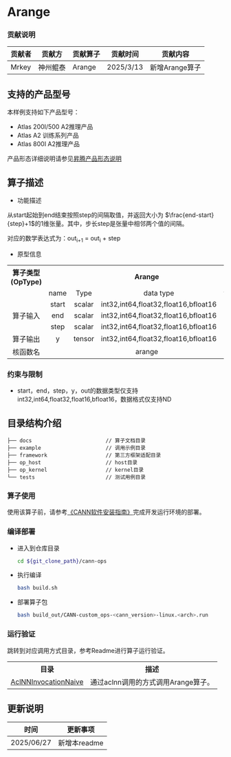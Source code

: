 # Arange
### 贡献说明
| 贡献者   | 贡献方  | 贡献算子   | 贡献时间      | 贡献内容       |
|-------|------|--------|-----------|------------|
| Mrkey | 神州鲲泰 | Arange | 2025/3/13 | 新增Arange算子 |


## 支持的产品型号
本样例支持如下产品型号：
- Atlas 200I/500 A2推理产品
- Atlas A2 训练系列产品
- Atlas 800I A2推理产品

产品形态详细说明请参见[昇腾产品形态说明](http://www.hiascend.com/document/redirect/CannCommunityProductForm)

## 算子描述

- 功能描述

从start起始到end结束按照step的间隔取值，并返回大小为 $\frac{end-start}{step}+1$的1维张量。其中，步长step是张量中相邻两个值的间隔。

 对应的数学表达式为：out<sub>i+1</sub> = out<sub>i</sub> + step


- 原型信息

<table>
<tr><th align="center">算子类型(OpType)</th><th colspan="4" align="center">Arange</th></tr> 
<tr><td align="center"> </td><td align="center">name</td><td align="center">Type</td><td align="center">data type</td><td align="center">format</td></tr>  
<tr><td rowspan="4" align="center">算子输入</td>
<tr><td align="center">start</td><td align="center">scalar</td><td align="center">int32,int64,float32,float16,bfloat16</td><td align="center">ND</td></tr>  

<tr><td align="center">end</td><td align="center">scalar</td><td align="center">int32,int64,float32,float16,bfloat16</td><td align="center">ND</td></tr> 

<tr><td align="center">step</td><td align="center">scalar</td><td align="center">int32,int64,float32,float16,bfloat16</td><td align="center">ND</td></tr> 

<tr><td rowspan="1" align="center">算子输出</td>
<td align="center">y</td><td align="center">tensor</td><td align="center">int32,int64,float32,float16,bfloat16</td><td align="center">ND</td></tr>  
<tr><td rowspan="1" align="center">核函数名</td><td colspan="4" align="center">arange</td></tr>  
</table>

### 约束与限制
- start，end，step，y，out的数据类型仅支持int32,int64,float32,float16,bfloat16，数据格式仅支持ND

## 目录结构介绍
```
├── docs                        // 算子文档目录
├── example                     // 调用示例目录
├── framework                   // 第三方框架适配目录
├── op_host                     // host目录
├── op_kernel                   // kernel目录
└── tests                       // 测试用例目录
```

### 算子使用
使用该算子前，请参考[《CANN软件安装指南》](https://hiascend.com/document/redirect/CannCommunityInstSoftware)完成开发运行环境的部署。

### 编译部署
  - 进入到仓库目录

    ```bash
    cd ${git_clone_path}/cann-ops
    ```

  - 执行编译

    ```bash
    bash build.sh
    ```

  - 部署算子包

    ```bash
    bash build_out/CANN-custom_ops-<cann_version>-linux.<arch>.run
    ```

### 运行验证
跳转到对应调用方式目录，参考Readme进行算子运行验证。
<table>
    <th>目录</th><th>描述</th>
    <tr>
        <td><a href="./examples/AclNNInvocationNaive"> AclNNInvocationNaive</td><td>通过aclnn调用的方式调用Arange算子。</td>
    </tr>
</table>

## 更新说明
| 时间 | 更新事项 |
|----|------|
| 2025/06/27 | 新增本readme |